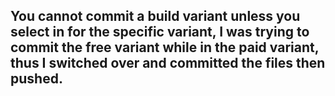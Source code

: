 ## You cannot commit a build variant unless you select in for the specific variant, I was trying to commit the free variant while in the paid variant, thus I switched over and committed the files then pushed.
